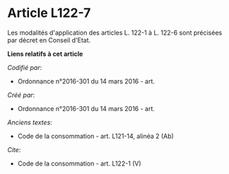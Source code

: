 # Article L122-7

Les modalités d'application des articles L. 122-1 à L. 122-6 sont précisées par décret en Conseil d'Etat.

**Liens relatifs à cet article**

_Codifié par_:

  - Ordonnance n°2016-301 du 14 mars 2016 - art.

_Créé par_:

  - Ordonnance n°2016-301 du 14 mars 2016 - art.

_Anciens textes_:

  - Code de la consommation - art. L121-14, alinéa 2 (Ab)

_Cite_:

  - Code de la consommation - art. L122-1 (V)
